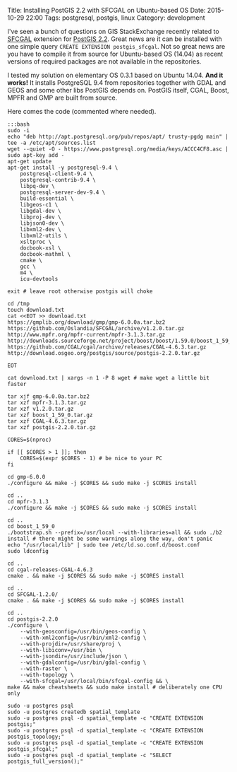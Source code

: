 Title: Installing PostGIS 2.2 with SFCGAL on Ubuntu-based OS
Date: 2015-10-29 22:00
Tags: postgresql, postgis, linux
Category: development

I've seen a bunch of questions on GIS StackExchange recently related to [SFCGAL](http://sfcgal.org/) extension for [PostGIS 2.2](http://postgis.net). Great news are it can be installed with one simple query `CREATE EXTENSION postgis_sfcgal`. Not so great news are you have to compile it from source for Ubuntu-based OS (14.04) as recent versions of required packages are not available in the repositories.

I tested my solution on elementary OS 0.3.1 based on Ubuntu 14.04. **And it works!** It installs PostgreSQL 9.4 from repositories together with GDAL and GEOS and some other libs PostGIS depends on. PostGIS itself, CGAL, Boost, MPFR and GMP are built from source.

Here comes the code (commented where needed).

    :::bash
    sudo -i
    echo "deb http://apt.postgresql.org/pub/repos/apt/ trusty-pgdg main" | tee -a /etc/apt/sources.list
    wget --quiet -O - https://www.postgresql.org/media/keys/ACCC4CF8.asc | sudo apt-key add -
    apt-get update
    apt-get install -y postgresql-9.4 \
        postgresql-client-9.4 \
        postgresql-contrib-9.4 \
        libpq-dev \
        postgresql-server-dev-9.4 \
        build-essential \
        libgeos-c1 \
        libgdal-dev \
        libproj-dev \
        libjson0-dev \
        libxml2-dev \
        libxml2-utils \
        xsltproc \
        docbook-xsl \
        docbook-mathml \
        cmake \
        gcc \
        m4 \
        icu-devtools

    exit # leave root otherwise postgis will choke

    cd /tmp
    touch download.txt
    cat <<EOT >> download.txt
    https://gmplib.org/download/gmp/gmp-6.0.0a.tar.bz2
    https://github.com/Oslandia/SFCGAL/archive/v1.2.0.tar.gz
    http://www.mpfr.org/mpfr-current/mpfr-3.1.3.tar.gz
    http://downloads.sourceforge.net/project/boost/boost/1.59.0/boost_1_59_0.tar.gz
    https://github.com/CGAL/cgal/archive/releases/CGAL-4.6.3.tar.gz
    http://download.osgeo.org/postgis/source/postgis-2.2.0.tar.gz

    EOT

    cat download.txt | xargs -n 1 -P 8 wget # make wget a little bit faster

    tar xjf gmp-6.0.0a.tar.bz2
    tar xzf mpfr-3.1.3.tar.gz
    tar xzf v1.2.0.tar.gz
    tar xzf boost_1_59_0.tar.gz
    tar xzf CGAL-4.6.3.tar.gz
    tar xzf postgis-2.2.0.tar.gz

    CORES=$(nproc)

    if [[ $CORES > 1 ]]; then
        CORES=$(expr $CORES - 1) # be nice to your PC
    fi

    cd gmp-6.0.0
    ./configure && make -j $CORES && sudo make -j $CORES install

    cd ..
    cd mpfr-3.1.3
    ./configure && make -j $CORES && sudo make -j $CORES install

    cd ..
    cd boost_1_59_0
    ./bootstrap.sh --prefix=/usr/local --with-libraries=all && sudo ./b2 install # there might be some warnings along the way, don't panic
    echo "/usr/local/lib" | sudo tee /etc/ld.so.conf.d/boost.conf
    sudo ldconfig

    cd ..
    cd cgal-releases-CGAL-4.6.3
    cmake . && make -j $CORES && sudo make -j $CORES install

    cd ..
    cd SFCGAL-1.2.0/
    cmake . && make -j $CORES && sudo make -j $CORES install

    cd ..
    cd postgis-2.2.0
    ./configure \
        --with-geosconfig=/usr/bin/geos-config \
        --with-xml2config=/usr/bin/xml2-config \
        --with-projdir=/usr/share/proj \
        --with-libiconv=/usr/bin \
        --with-jsondir=/usr/include/json \
        --with-gdalconfig=/usr/bin/gdal-config \
        --with-raster \
        --with-topology \
        --with-sfcgal=/usr/local/bin/sfcgal-config && \
    make && make cheatsheets && sudo make install # deliberately one CPU only

    sudo -u postgres psql
    sudo -u postgres createdb spatial_template
    sudo -u postgres psql -d spatial_template -c "CREATE EXTENSION postgis;"
    sudo -u postgres psql -d spatial_template -c "CREATE EXTENSION postgis_topology;"
    sudo -u postgres psql -d spatial_template -c "CREATE EXTENSION postgis_sfcgal;"
    sudo -u postgres psql -d spatial_template -c "SELECT postgis_full_version();"
